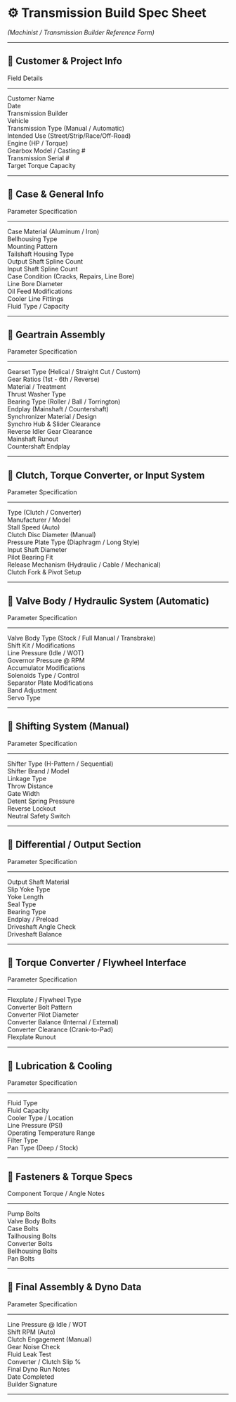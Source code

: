 # ⚙️ Transmission Build Spec Sheet

*(Machinist / Transmission Builder Reference Form)*

------------------------------------------------------------------------

## 🔹 Customer & Project Info

  Field                                       Details
  ------------------------------------------- ---------
  Customer Name                               
  Date                                        
  Transmission Builder                        
  Vehicle                                     
  Transmission Type (Manual / Automatic)      
  Intended Use (Street/Strip/Race/Off-Road)   
  Engine (HP / Torque)                        
  Gearbox Model / Casting \#                  
  Transmission Serial \#                      
  Target Torque Capacity                      

------------------------------------------------------------------------

## 🔹 Case & General Info

  Parameter                                     Specification
  --------------------------------------------- ---------------
  Case Material (Aluminum / Iron)               
  Bellhousing Type                              
  Mounting Pattern                              
  Tailshaft Housing Type                        
  Output Shaft Spline Count                     
  Input Shaft Spline Count                      
  Case Condition (Cracks, Repairs, Line Bore)   
  Line Bore Diameter                            
  Oil Feed Modifications                        
  Cooler Line Fittings                          
  Fluid Type / Capacity                         

------------------------------------------------------------------------

## 🔹 Geartrain Assembly

  Parameter                                        Specification
  ------------------------------------------------ ---------------
  Gearset Type (Helical / Straight Cut / Custom)   
  Gear Ratios (1st - 6th / Reverse)                
  Material / Treatment                             
  Thrust Washer Type                               
  Bearing Type (Roller / Ball / Torrington)        
  Endplay (Mainshaft / Countershaft)               
  Synchronizer Material / Design                   
  Synchro Hub & Slider Clearance                   
  Reverse Idler Gear Clearance                     
  Mainshaft Runout                                 
  Countershaft Endplay                             

------------------------------------------------------------------------

## 🔹 Clutch, Torque Converter, or Input System

  Parameter                                            Specification
  ---------------------------------------------------- ---------------
  Type (Clutch / Converter)                            
  Manufacturer / Model                                 
  Stall Speed (Auto)                                   
  Clutch Disc Diameter (Manual)                        
  Pressure Plate Type (Diaphragm / Long Style)         
  Input Shaft Diameter                                 
  Pilot Bearing Fit                                    
  Release Mechanism (Hydraulic / Cable / Mechanical)   
  Clutch Fork & Pivot Setup                            

------------------------------------------------------------------------

## 🔹 Valve Body / Hydraulic System (Automatic)

  Parameter                                            Specification
  ---------------------------------------------------- ---------------
  Valve Body Type (Stock / Full Manual / Transbrake)   
  Shift Kit / Modifications                            
  Line Pressure (Idle / WOT)                           
  Governor Pressure @ RPM                              
  Accumulator Modifications                            
  Solenoids Type / Control                             
  Separator Plate Modifications                        
  Band Adjustment                                      
  Servo Type                                           

------------------------------------------------------------------------

## 🔹 Shifting System (Manual)

  Parameter                               Specification
  --------------------------------------- ---------------
  Shifter Type (H-Pattern / Sequential)   
  Shifter Brand / Model                   
  Linkage Type                            
  Throw Distance                          
  Gate Width                              
  Detent Spring Pressure                  
  Reverse Lockout                         
  Neutral Safety Switch                   

------------------------------------------------------------------------

## 🔹 Differential / Output Section

  Parameter                Specification
  ------------------------ ---------------
  Output Shaft Material    
  Slip Yoke Type           
  Yoke Length              
  Seal Type                
  Bearing Type             
  Endplay / Preload        
  Driveshaft Angle Check   
  Driveshaft Balance       

------------------------------------------------------------------------

## 🔹 Torque Converter / Flywheel Interface

  Parameter                                 Specification
  ----------------------------------------- ---------------
  Flexplate / Flywheel Type                 
  Converter Bolt Pattern                    
  Converter Pilot Diameter                  
  Converter Balance (Internal / External)   
  Converter Clearance (Crank-to-Pad)        
  Flexplate Runout                          

------------------------------------------------------------------------

## 🔹 Lubrication & Cooling

  Parameter                     Specification
  ----------------------------- ---------------
  Fluid Type                    
  Fluid Capacity                
  Cooler Type / Location        
  Line Pressure (PSI)           
  Operating Temperature Range   
  Filter Type                   
  Pan Type (Deep / Stock)       

------------------------------------------------------------------------

## 🔹 Fasteners & Torque Specs

  Component           Torque / Angle   Notes
  ------------------- ---------------- -------
  Pump Bolts                           
  Valve Body Bolts                     
  Case Bolts                           
  Tailhousing Bolts                    
  Converter Bolts                      
  Bellhousing Bolts                    
  Pan Bolts                            

------------------------------------------------------------------------

## 🔹 Final Assembly & Dyno Data

  Parameter                    Specification
  ---------------------------- ---------------
  Line Pressure @ Idle / WOT   
  Shift RPM (Auto)             
  Clutch Engagement (Manual)   
  Gear Noise Check             
  Fluid Leak Test              
  Converter / Clutch Slip %    
  Final Dyno Run Notes         
  Date Completed               
  Builder Signature            

------------------------------------------------------------------------
